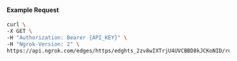 <!-- Code generated for API Clients. DO NOT EDIT. -->

#### Example Request

```bash
curl \
-X GET \
-H "Authorization: Bearer {API_KEY}" \
-H "Ngrok-Version: 2" \
https://api.ngrok.com/edges/https/edghts_2zv8wIXTrjU4UVCBBD8kJCKoNID/routes/edghtsrt_2zv8wHmeJ3sXJHPtWxI5a9XXfMu
```
